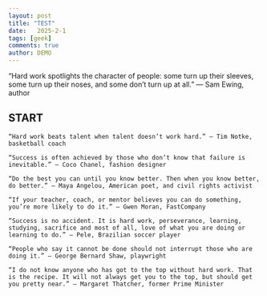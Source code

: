 ```yaml
---
layout: post
title: "TEST"
date:   2025-2-1
tags: [geek]
comments: true
author: DEMO
---
```


“Hard work spotlights the character of people: some turn up their sleeves, some turn up their noses, and some don’t turn up at all.” — Sam Ewing, author

<!-- more -->

## START



    “Hard work beats talent when talent doesn’t work hard.” — Tim Notke, basketball coach

    “Success is often achieved by those who don’t know that failure is inevitable.” — Coco Chanel, fashion designer

    “Do the best you can until you know better. Then when you know better, do better.” — Maya Angelou, American poet, and civil rights activist

    “If your teacher, coach, or mentor believes you can do something, you’re more likely to do it.” — Gwen Moran, FastCompany

    “Success is no accident. It is hard work, perseverance, learning, studying, sacrifice and most of all, love of what you are doing or learning to do.” — Pele, Brazilian soccer player

    “People who say it cannot be done should not interrupt those who are doing it.” — George Bernard Shaw, playwright

    “I do not know anyone who has got to the top without hard work. That is the recipe. It will not always get you to the top, but should get you pretty near.” — Margaret Thatcher, former Prime Minister
